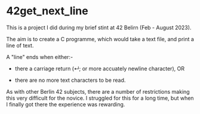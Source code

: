 # 42get_next_line

This is a project I did during my brief stint at 42 Belirn (Feb - August 2023).

The aim is to create a C programme, which would take a text file, and print a line of text.

A "line" ends when either:-

* there a carriage return (↵; or more accuately newline character), OR

* there are no more text characters to be read.

As with other Berlin 42 subjects, there are a number of restrictions making this very difficult for the novice.  I struggled for this for a long time, but when I finally got there the experience was rewarding.
